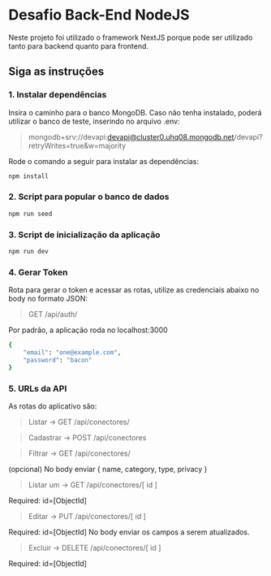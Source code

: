 # Desafio Back-End NodeJS
Neste projeto foi utilizado o framework NextJS porque pode ser utilizado tanto para backend quanto para frontend.


## Siga as instruções

### 1. Instalar dependências
Insira o caminho para o banco MongoDB.
Caso não tenha instalado, poderá utilizar o banco de teste, inserindo no arquivo .env:
> mongodb+srv://devapi:devapi@cluster0.uhq08.mongodb.net/devapi?retryWrites=true&w=majority

Rode o comando a seguir para instalar as dependências:
```bash
npm install

```
### 2. Script para popular o banco de dados
```bash
npm run seed
```
### 3. Script de inicialização da aplicação
```bash
npm run dev
```
### 4. Gerar Token
Rota para gerar o token e acessar as rotas, utilize as credenciais abaixo no body no formato JSON:
> GET /api/auth/

Por padrão, a aplicação roda no localhost:3000
```bash
{
    "email": "one@example.com",
    "password": "bacon"
}
```
### 5. URLs da API
As rotas do aplicativo são:

> Listar -> GET /api/conectores/

> Cadastrar -> POST /api/conectores

> Filtrar -> GET /api/conectores/

(opcional) No body enviar { name, category, type, privacy  }
> Listar um -> GET /api/conectores/[ id ]

Required: id=[ObjectId]
> Editar -> PUT /api/conectores/[ id ]

Required: id=[ObjectId]
No body enviar os campos a serem atualizados.

> Excluir -> DELETE /api/conectores/[ id ]

Required: id=[ObjectId]